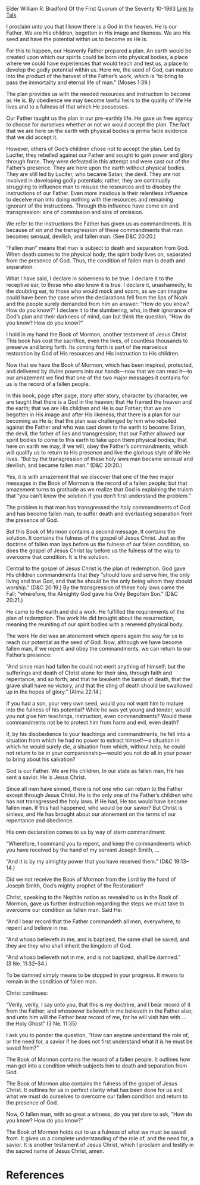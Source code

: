 Elder William R. Bradford
Of the First Quorum of the Seventy
10-1983
[Link to Talk](https://www.churchofjesuschrist.org/study/general-conference/1983/10/how-do-you-know?lang=eng)

I proclaim unto you that I know there is a God in the heaven. He is our Father. We are His children, begotten in His image and likeness. We are His seed and have the potential within us to become as He is.

For this to happen, our Heavenly Father prepared a plan. An earth would be created upon which our spirits could be born into physical bodies, a place where we could have experiences that would teach and test us, a place to develop the godly potential within us. Here we, the seed of God, can mature into the product of the harvest of the Father’s work, which is “to bring to pass the immortality and eternal life of man.” (Moses 1:39.)

The plan provides us with the needed resources and instruction to become as He is. By obedience we may become lawful heirs to the quality of life He lives and to a fulness of that which He possesses.

Our Father taught us the plan in our pre-earthly life. He gave us free agency to choose for ourselves whether or not we would accept the plan. The fact that we are here on the earth with physical bodies is prima facie evidence that we did accept it.

However, others of God’s children chose not to accept the plan. Led by Lucifer, they rebelled against our Father and sought to gain power and glory through force. They were defeated in this attempt and were cast out of the Father’s presence. They are here upon the earth without physical bodies. They are still led by Lucifer, who became Satan, the devil. They are not involved in developing godly potentials; rather, they are continually struggling to influence man to misuse the resources and to disobey the instructions of our Father. Even more insidious is their relentless influence to deceive man into doing nothing with the resources and remaining ignorant of the instructions. Through this influence have come sin and transgression: sins of commission and sins of omission.

We refer to the instructions the Father has given us as commandments. It is because of sin and the transgression of these commandments that man becomes sensual, devilish, and fallen man. (See D&C 20:20.)

“Fallen man” means that man is subject to death and separation from God. When death comes to the physical body, the spirit body lives on, separated from the presence of God. Thus, the condition of fallen man is death and separation.

What I have said, I declare in soberness to be true. I declare it to the receptive ear, to those who also know it is true. I declare it, unashamedly, to the doubting ear, to those who would mock and scorn, as we can imagine could have been the case when the declarations fell from the lips of Noah and the people surely demanded from him an answer: “How do you know? How do you know?” I declare it to the slumbering, who, in their ignorance of God’s plan and their darkness of mind, can but think the question, “How do you know? How do you know?”

I hold in my hand the Book of Mormon, another testament of Jesus Christ. This book has cost the sacrifice, even the lives, of countless thousands to preserve and bring forth. Its coming forth is part of the marvelous restoration by God of His resources and His instruction to His children.

Now that we have the Book of Mormon, which has been inspired, protected, and delivered by divine powers into our hands—now that we can read it—to our amazement we find that one of the two major messages it contains for us is the record of a fallen people.

In this book, page after page, story after story, character by character, we are taught that there is a God in the heaven; that He framed the heaven and the earth; that we are His children and He is our Father; that we are begotten in His image and after His likeness; that there is a plan for our becoming as He is; that the plan was challenged by him who rebelled against the Father and who was cast down to the earth to become Satan, the devil, the father of lies and transgression; that our Father allowed our spirit bodies to come to this earth to take upon them physical bodies; that here on earth we may, if we will, obey the Father’s commandments, which will qualify us to return to His presence and live the glorious style of life He lives. “But by the transgression of these holy laws man became sensual and devilish, and became fallen man.” (D&C 20:20.)

Yes, it is with amazement that we discover that one of the two major messages in the Book of Mormon is the record of a fallen people; but that amazement turns to gratitude as we realize that God is explaining the truism that “you can’t know the solution if you don’t first understand the problem.”

The problem is that man has transgressed the holy commandments of God and has become fallen man, to suffer death and everlasting separation from the presence of God.

But this Book of Mormon contains a second message. It contains the solution. It contains the fulness of the gospel of Jesus Christ. Just as the doctrine of fallen man lays before us the fulness of our fallen condition, so does the gospel of Jesus Christ lay before us the fulness of the way to overcome that condition. It is the solution.

Central to the gospel of Jesus Christ is the plan of redemption. God gave His children commandments that they “should love and serve him, the only living and true God, and that he should be the only being whom they should worship.” (D&C 20:19.) By the transgression of these holy laws came the Fall; “wherefore, the Almighty God gave his Only Begotten Son.” (D&C 20:21.)

He came to the earth and did a work. He fulfilled the requirements of the plan of redemption. The work He did brought about the resurrection, meaning the reuniting of our spirit bodies with a renewed physical body.

The work He did was an atonement which opens again the way for us to reach our potential as the seed of God. Now, although we have become fallen man, if we repent and obey the commandments, we can return to our Father’s presence:

“And since man had fallen he could not merit anything of himself; but the sufferings and death of Christ atone for their sins, through faith and repentance, and so forth; and that he breaketh the bands of death, that the grave shall have no victory, and that the sting of death should be swallowed up in the hopes of glory.” (Alma 22:14.)

If you had a son, your very own seed, would you not want him to mature into the fulness of his potential? While he was yet young and tender, would you not give him teachings, instruction, even commandments? Would these commandments not be to protect him from harm and evil, even death?

If, by his disobedience to your teachings and commandments, he fell into a situation from which he had no power to extract himself—a situation in which he would surely die, a situation from which, without help, he could not return to be in your companionship—would you not do all in your power to bring about his salvation?

God is our Father. We are His children. In our state as fallen man, He has sent a savior. He is Jesus Christ.

Since all men have sinned, there is not one who can return to the Father except through Jesus Christ. He is the only one of the Father’s children who has not transgressed the holy laws. If He had, He too would have become fallen man. If this had happened, who would be our savior? But Christ is sinless, and He has brought about our atonement on the terms of our repentance and obedience.

His own declaration comes to us by way of stern commandment:

“Wherefore, I command you to repent, and keep the commandments which you have received by the hand of my servant Joseph Smith, …

“And it is by my almighty power that you have received them.” (D&C 19:13–14.)

Did we not receive the Book of Mormon from the Lord by the hand of Joseph Smith, God’s mighty prophet of the Restoration?

Christ, speaking to the Nephite nation as revealed to us in the Book of Mormon, gave us further instruction regarding the steps we must take to overcome our condition as fallen man. Said He:

“And I bear record that the Father commandeth all men, everywhere, to repent and believe in me.

“And whoso believeth in me, and is baptized, the same shall be saved; and they are they who shall inherit the kingdom of God.

“And whoso believeth not in me, and is not baptized, shall be damned.” (3 Ne. 11:32–34.)

To be damned simply means to be stopped in your progress. It means to remain in the condition of fallen man.

Christ continues:

“Verily, verily, I say unto you, that this is my doctrine, and I bear record of it from the Father; and whosoever believeth in me believeth in the Father also; and unto him will the Father bear record of me, for he will visit him with … the Holy Ghost” (3 Ne. 11:35)

I ask you to ponder the question, “How can anyone understand the role of, or the need for, a savior if he does not first understand what it is he must be saved from?”

The Book of Mormon contains the record of a fallen people. It outlines how man got into a condition which subjects him to death and separation from God.

The Book of Mormon also contains the fulness of the gospel of Jesus Christ. It outlines for us in perfect clarity what has been done for us and what we must do ourselves to overcome our fallen condition and return to the presence of God.

Now, O fallen man, with so great a witness, do you yet dare to ask, “How do you know? How do you know?”

The Book of Mormon holds out to us a fulness of what we must be saved from. It gives us a complete understanding of the role of, and the need for, a savior. It is another testament of Jesus Christ, which I proclaim and testify in the sacred name of Jesus Christ, amen.

# References
